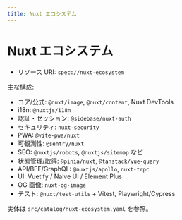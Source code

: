 ```yaml
---
title: Nuxt エコシステム
---
```


# Nuxt エコシステム

- リソース URI: `spec://nuxt-ecosystem`

主な構成:
- コア/公式: `@nuxt/image`, `@nuxt/content`, Nuxt DevTools
- i18n: `@nuxtjs/i18n`
- 認証・セッション: `@sidebase/nuxt-auth`
- セキュリティ: `nuxt-security`
- PWA: `@vite-pwa/nuxt`
- 可観測性: `@sentry/nuxt`
- SEO: `@nuxtjs/robots`, `@nuxtjs/sitemap` など
- 状態管理/取得: `@pinia/nuxt`, `@tanstack/vue-query`
- API/BFF/GraphQL: `@nuxtjs/apollo`, `nuxt-trpc`
- UI: Vuetify / Naive UI / Element Plus
- OG 画像: `nuxt-og-image`
- テスト: `@nuxt/test-utils` + Vitest, Playwright/Cypress

実体は `src/catalog/nuxt-ecosystem.yaml` を参照。

